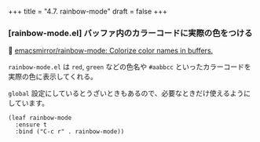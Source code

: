 +++
title = "4.7. rainbow-mode"
draft = false
+++
### [rainbow-mode.el] バッファ内のカラーコードに実際の色をつける
🔗 [emacsmirror/rainbow-mode: Colorize color names in buffers.]( https://github.com/emacsmirror/rainbow-mode) 

`rainbow-mode.el` は `red`, `green` などの色名や `#aabbcc` といったカラーコードを実際の色に表示してくれる。

`global` 設定にしているとうざいときもあるので、必要なときだけ使えるようにしています。

```elisp
(leaf rainbow-mode
  :ensure t
  :bind ("C-c r" . rainbow-mode))
```
